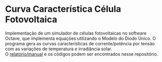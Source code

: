 # Curva Característica Célula Fotovoltaica
Implementação de um simulador de células fotovoltaicas no software Octave, que implementa equações utilizando o Modelo do Diodo Único. O programa gera as curvas características de corrente/potência por tensão com as variações de temperatura e irradiância solar.  
O [relatório/manual](relatorio_manual.pdf) e os códigos podem ser encontrados nesse repositório.
